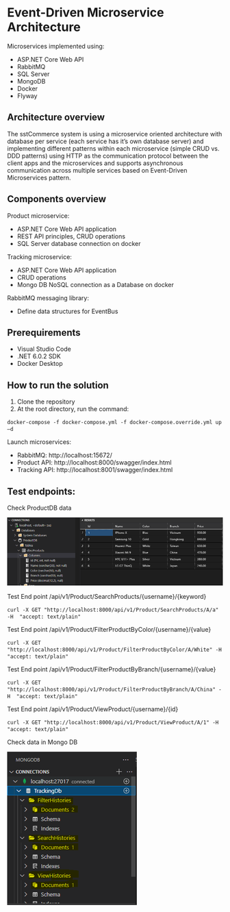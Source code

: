 Event-Driven Microservice Architecture
======================================
Microservices implemented using:
* ASP.NET Core Web API
* RabbitMQ
* SQL Server
* MongoDB
* Docker
* Flyway

Architecture overview
---------------------
The sstCommerce system is using a microservice oriented architecture with database per service (each service has it’s own database server) and implementing different patterns within each microservice (simple CRUD vs. DDD patterns) using HTTP as the communication protocol between the client apps and the microservices and supports asynchronous communication across multiple services based on Event-Driven Microservices pattern.

Components overview
-------------------
Product microservice:
* ASP.NET Core Web API application
* REST API principles, CRUD operations
* SQL Server database connection on docker

Tracking microservice:
* ASP.NET Core Web API application
* CRUD operations
* Mongo DB NoSQL connection as a Database on docker

RabbitMQ messaging library:
* Define data structures for EventBus

Prerequirements
----------------
* Visual Studio Code
* .NET 6.0.2 SDK
* Docker Desktop

How to run the solution
-----------------------
1. Clone the repository
2. At the root directory, run the command:
``` 
docker-compose -f docker-compose.yml -f docker-compose.override.yml up –d
``` 
Launch microservices:
* RabbitMQ: http://localhost:15672/
* Product API: http://localhost:8000/swagger/index.html
* Tracking API: http://localhost:8001/swagger/index.html

Test endpoints:
---------------
Check ProductDB data

![ProductDB!](ProductDB.PNG "ProductDB")

Test End point /api/v1/Product/SearchProducts/{username}/{keyword}
```
curl -X GET "http://localhost:8000/api/v1/Product/SearchProducts/A/a" -H  "accept: text/plain"
```
Test End point /api/v1/Product/FilterProductByColor/{username}/{value}
```
curl -X GET "http://localhost:8000/api/v1/Product/FilterProductByColor/A/White" -H  "accept: text/plain"
```
Test End point /api/v1/Product/FilterProductByBranch/{username}/{value}
```
curl -X GET "http://localhost:8000/api/v1/Product/FilterProductByBranch/A/China" -H  "accept: text/plain"
```
Test End point /api​/v1​/Product​/ViewProduct​/{username}​/{id}
```
curl -X GET "http://localhost:8000/api/v1/Product/ViewProduct/A/1" -H  "accept: text/plain"
```
Check data in Mongo DB

![TrackingDB!](TrackingDB.PNG "TrackingDB")